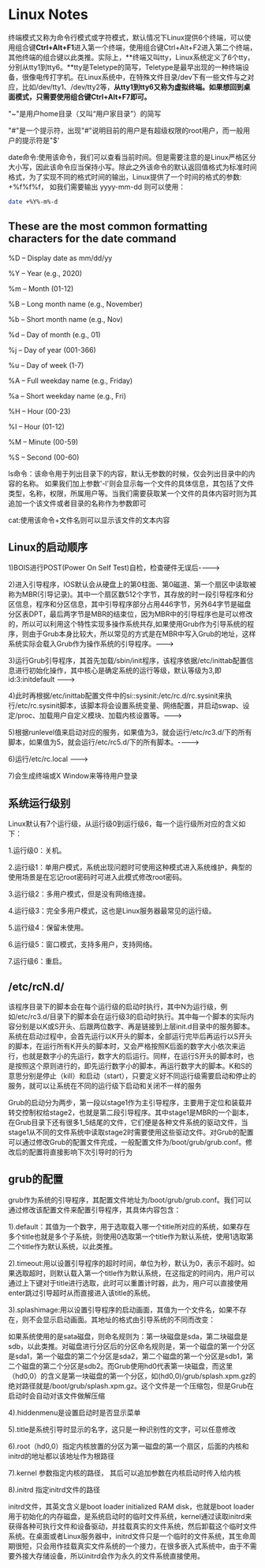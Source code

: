 # Linux Notes

终端模式又称为命令行模式或字符模式，默认情况下Linux提供6个终端，可以使用组合键**Ctrl+Alt+F1**进入第一个终端，使用组合键Ctrl+Alt+F2进入第二个终端，其他终端的组合键以此类推。实际上，**终端又叫tty，Linux系统定义了6个tty，分别从tty1到tty6。**tty是Teletype的简写，Teletype是最早出现的一种终端设备，很像电传打字机。在Linux系统中，在特殊文件目录/dev下有一些文件与之对应，比如/dev/tty1、/dev/tty2等，**从tty1到tty6又称为虚拟终端。如果想回到桌面模式，只需要使用组合键Ctrl+Alt+F7即可。**

"~"是用户home目录（又叫“用户家目录”）的简写

"#"是一个提示符，出现"#"说明目前的用户是有超级权限的root用户，而一般用户的提示符是"$‘

date命令:使用该命令，我们可以查看当前时间。但是需要注意的是Linux严格区分大小写，因此该命令应当保持小写。除此之外该命令的默认返回值格式为标准时间格式，为了实现不同的格式时间的输出，Linux提供了一个时间的格式的参数: +%f%f%f， 如我们需要输出 yyyy-mm-dd 则可以使用：

```bash
date +%Y%-m%-d
```

## These are the most common formatting characters for the date command

%D – Display date as mm/dd/yy

%Y – Year (e.g., 2020)

%m – Month (01-12)

%B – Long month name (e.g., November)

%b – Short month name (e.g., Nov)

%d – Day of month (e.g., 01)

%j – Day of year (001-366)

%u – Day of week (1-7)

%A – Full weekday name (e.g., Friday)

%a – Short weekday name (e.g., Fri)

%H – Hour (00-23)

%I – Hour (01-12)

%M – Minute (00-59)

%S – Second (00-60)

ls命令：该命令用于列出目录下的内容，默认无参数的时候，仅会列出目录中的内容的名称。 如果我们加上参数'-l'则会显示每一个文件的具体信息，其包括了文件类型，名称，权限，所属用户等。当我们需要获取某一个文件的具体内容时则为其追加一个该文件或者目录的名称作为参数即可

cat:使用该命令+文件名则可以显示该文件的文本内容

## Linux的启动顺序

1)BOIS进行POST(Power On Self Test)自检，检查硬件无误后---->

2)进入引导程序，IOS默认会从硬盘上的第0柱面、第0磁道、第一个扇区中读取被称为MBR(引导记录)。其中一个扇区数512个字节，其存放的时一段引导程序和分区信息，程序和分区信息，其中引导程序部分占用446字节，另外64字节是磁盘分区表DPT，最后两字节是MBR的结束位，因为MBR中的引导程序也是可以修改的，所以可以利用这个特性实现多操作系统共存,如果使用Grub作为引导系统的程序，则由于Grub本身比较大，所以常见的方式是在MBR中写入Grub的地址，这样系统实际会载入Grub作为操作系统的引导程序。--->

3)运行Grub引导程序，其首先加载/sbin/init程序，该程序依据/etc/inittab配置信息进行初始化操作，其中核心是确定系统的运行等级，默认等级为3,即id:3:initdefault --->

4)此时再根据/etc/inittab配置文件中的si::sysinit:/etc/rc.d/rc.sysinit来执行/etc/rc.sysinit脚本，该脚本将会设置系统变量、网络配置，并启动swap、设定/proc、加载用户自定义模块、加载内核设置等。--->

5)根据runlevel值来启动对应的服务，如果值为3，就会运行/etc/rc3.d/下的所有脚本，如果值为5，就会运行/etc/rc5.d/下的所有脚本。---->

6)运行/etc/rc.local --->

7)会生成终端或X Window来等待用户登录

## 系统运行级别

Linux默认有7个运行级，从运行级0到运行级6，每一个运行级所对应的含义如下：

1.运行级0：关机。

2.运行级1：单用户模式，系统出现问题时可使用这种模式进入系统维护，典型的使用场景是在忘记root密码时可进入此模式修改root密码。

3.运行级2：多用户模式，但是没有网络连接。

4.运行级3：完全多用户模式，这也是Linux服务器最常见的运行级。

5.运行级4：保留未使用。

6.运行级5：窗口模式，支持多用户，支持网络。

7.运行级6：重启。

## /etc/rcN.d/

该程序目录下的脚本会在每个运行级的启动时执行，其中N为运行级，例如/etc/rc3.d/目录下的脚本会在运行级3的启动时执行。其中每一个脚本的实际内容分别是以K或S开头、后跟两位数字、再是链接到上层init.d目录中的服务脚本。系统在启动过程中，会首先运行以K开头的脚本，全部运行完毕后再运行以S开头的脚本，在运行所有K开头的脚本时，又会严格按照K后面的数字大小依次来运行，也就是数字小的先运行，数字大的后运行。同样，在运行S开头的脚本时，也是按照这个原则进行的，即先运行数字小的脚本，再运行数字大的脚本。K和S的意思分别是停止（kill）和启动（start），只要定义好不同运行级需要启动和停止的服务，就可以让系统在不同的运行级下启动和关闭不一样的服务

Grub的启动分为两步，第一段以stage1作为主引导程序，主要用于定位和装载并转交控制权给stage2，也就是第二段引导程序。其中stage1是MBR的一个副本，在Grub目录下还有很多1_5结尾的文件，它们便是各种文件系统的驱动文件，当stage1从不同的文件系统中读取stage2时需要使用这些驱动文件。对Grub的配置可以通过修改Grub的配置文件完成，一般配置文件为/boot/grub/grub.conf。修改后的配置将直接影响下次引导时的行为

## grub的配置

grub作为系统的引导程序，其配置文件地址为/boot/grub/grub.conf。我们可以通过修改该配置文件来配置引导程序，其具体内容包含：

1).default：其值为一个数字，用于选取载入哪一个title所对应的系统，如果存在多个title也就是多个子系统，则使用0选取第一个title作为默认系统，使用1选取第二个title作为默认系统，以此类推。

2).timeout:用以设置引导程序的超时时间，单位为秒，默认为0，表示不超时。如果选取超时，则默认载入第一个title作为默认系统，在这指定的时间内，用户可以通过上下键对于title进行选取，此时可以重置计时器，此为，用户可以直接使用enter跳过引导超时从而直接进入该title的系统。

3).splashimage:用以设置引导程序的启动画面，其值为一个文件名，如果不存在，则不会显示启动画面。其地址的格式由引导系统的不同而改变：

如果系统使用的是sata磁盘，则命名规则为：第一块磁盘是sda，第二块磁盘是sdb，以此类推。对磁盘进行分区后的分区命名规则是，第一个磁盘的第一个分区是sda1，第一个磁盘的第二个分区是sda2，第二个磁盘的第一个分区是sdb1，第二个磁盘的第二个分区是sdb2。而Grub使用hd0代表第一块磁盘，而这里（hd0,0）的含义是第一块磁盘的第一个分区，如(hd0,0)/grub/splash.xpm.gz的绝对路径就是/boot/grub/splash.xpm.gz。这个文件是一个压缩包，但是Grub在启动时会自动对该文件做解压缩

4).hiddenmenu是设置启动时是否显示菜单

5).title是系统引导时显示的名字，这只是一种识别性的文字，可以任意修改

6).root（hd0,0）指定内核放置的分区为第一磁盘的第一个扇区，后面的内核和initrd的地址都以该地址作为根路径

7).kernel 参数指定内核的路径， 其后可以追加参数在内核启动时传入给内核

8).initrd 指定initrd文件的路径

initrd文件，其英文含义是boot loader initialized RAM disk，也就是boot loader用于初始化的内存磁盘，是系统启动时的临时文件系统，kernel通过读取initrd来获得各种可执行文件和设备驱动，并挂载真实的文件系统，然后卸载这个临时文件系统。在桌面或者Linux服务器中，initrd文件只是一个临时的文件系统，其生命周期很短，只会用作挂载真实文件系统的一个接力，在很多嵌入式系统中，由于不需要外接大存储设备，所以initrd会作为永久的文件系统直接使用。
